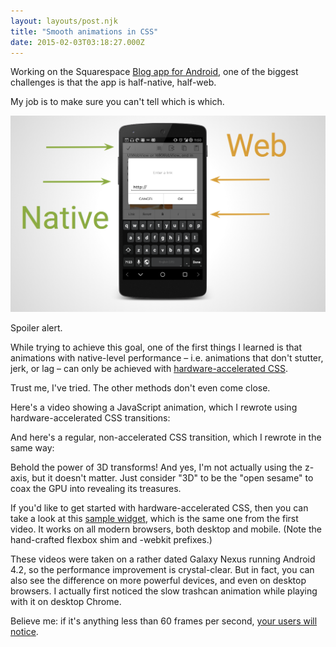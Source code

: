 ```yaml
---
layout: layouts/post.njk
title: "Smooth animations in CSS"
date: 2015-02-03T03:18:27.000Z
---
```


Working on the Squarespace [Blog app for Android](https://play.google.com/store/apps/details?id=com.squarespace.android.blog), one of the biggest challenges is that the app is half-native, half-web.

My job is to make sure you can't tell which is which.

![Phone with arrows pointing to it, some saying native and others web](/img/web-native.png)

<figcaption>Spoiler alert.</figcaption>

While trying to achieve this goal, one of the first things I learned is that animations with native-level performance – i.e. animations that don't stutter, jerk, or lag – can only be achieved with [hardware-accelerated CSS](http://www.html5rocks.com/en/tutorials/speed/high-performance-animations/).

Trust me, I've tried. The other methods don't even come close.

Here's a video showing a JavaScript animation, which I rewrote using hardware-accelerated CSS transitions:

<lite-youtube videoid="JkOdrvVXG80" style="background-image: url('/img/youtube-thumbnail-1.webp');">
  <div class="lty-playbtn"></div>
</lite-youtube>

And here's a regular, non-accelerated CSS transition, which I rewrote in the same way:

<lite-youtube videoid="zrkCr1FThn0" style="background-image: url('/img/youtube-thumbnail-2.jpg');">
  <div class="lty-playbtn"></div>
</lite-youtube>

Behold the power of 3D transforms! And yes, I'm not actually using the z-axis, but it doesn't matter. Just consider "3D" to be the "open sesame" to coax the GPU into revealing its treasures.

If you'd like to get started with hardware-accelerated CSS, then you can take a look at this [sample widget](http://bl.ocks.org/nolanlawson/6db863f1e513bab9e273), which is the same one from the first video. It works on all modern browsers, both desktop and mobile. (Note the hand-crafted flexbox shim and -webkit prefixes.)

These videos were taken on a rather dated Galaxy Nexus running Android 4.2, so the performance improvement is crystal-clear. But in fact, you can also see the difference on more powerful devices, and even on desktop browsers. I actually first noticed the slow trashcan animation while playing with it on desktop Chrome.

Believe me: if it's anything less than 60 frames per second, [your users will notice](http://vimeo.com/108331968).
